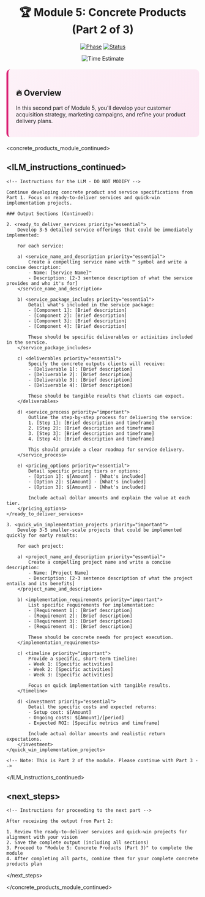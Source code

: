 <div align="center">

# 🏆 Module 5: Concrete Products (Part 2 of 3)

[![Phase](https://img.shields.io/badge/Phase-Go_To_Market-5BCEFA?style=for-the-badge)](https://github.com/fenago/VibeBusinessPlanning)
[![Status](https://img.shields.io/badge/Status-Ready_For_Input-22C55E?style=for-the-badge)](https://github.com/fenago/VibeBusinessPlanning)

<img src="https://img.shields.io/badge/Estimated_Time-90_Minutes-F5A9B8?style=flat-square" alt="Time Estimate">

</div>

<div style="background: linear-gradient(135deg, #FDF2F8 0%, #FCE7F3 100%); padding: 20px; border-radius: 10px; margin: 20px 0; border-left: 5px solid #DB2777;">

## 🔥 Overview
In this second part of Module 5, you'll develop your customer acquisition strategy, marketing campaigns, and refine your product delivery plans.

</div>

<!-- 
INSTRUCTIONS FOR USER:
1. This is the continuation of Module 5 in the 5-part modular business idea development system
2. You must complete Module 5: Part 1 before using this template
3. Submit this template to an LLM (like Manus or Claude)
4. After completion, combine with Parts 1 and 3 for your complete concrete products plan
-->

<concrete_products_module_continued>

## <lLM_instructions_continued>
    <!-- Instructions for the LLM - DO NOT MODIFY -->
    
    Continue developing concrete product and service specifications from Part 1. Focus on ready-to-deliver services and quick-win implementation projects.
    
    ### Output Sections (Continued):
    
    2. <ready_to_deliver_services priority="essential">
        Develop 3-5 detailed service offerings that could be immediately implemented:
        
        For each service:
        
        a) <service_name_and_description priority="essential">
            Create a compelling service name with ™ symbol and write a concise description:
            - Name: [Service Name]™
            - Description: [2-3 sentence description of what the service provides and who it's for]
        </service_name_and_description>
        
        b) <service_package_includes priority="essential">
            Detail what's included in the service package:
            - [Component 1]: [Brief description]
            - [Component 2]: [Brief description]
            - [Component 3]: [Brief description]
            - [Component 4]: [Brief description]
            
            These should be specific deliverables or activities included in the service.
        </service_package_includes>
        
        c) <deliverables priority="essential">
            Specify the concrete outputs clients will receive:
            - [Deliverable 1]: [Brief description]
            - [Deliverable 2]: [Brief description]
            - [Deliverable 3]: [Brief description]
            - [Deliverable 4]: [Brief description]
            
            These should be tangible results that clients can expect.
        </deliverables>
        
        d) <service_process priority="important">
            Outline the step-by-step process for delivering the service:
            1. [Step 1]: [Brief description and timeframe]
            2. [Step 2]: [Brief description and timeframe]
            3. [Step 3]: [Brief description and timeframe]
            4. [Step 4]: [Brief description and timeframe]
            
            This should provide a clear roadmap for service delivery.
        </service_process>
        
        e) <pricing_options priority="essential">
            Detail specific pricing tiers or options:
            - [Option 1]: $[Amount] - [What's included]
            - [Option 2]: $[Amount] - [What's included]
            - [Option 3]: $[Amount] - [What's included]
            
            Include actual dollar amounts and explain the value at each tier.
        </pricing_options>
    </ready_to_deliver_services>
    
    3. <quick_win_implementation_projects priority="important">
        Develop 3-5 smaller-scale projects that could be implemented quickly for early results:
        
        For each project:
        
        a) <project_name_and_description priority="essential">
            Create a compelling project name and write a concise description:
            - Name: [Project Name]
            - Description: [2-3 sentence description of what the project entails and its benefits]
        </project_name_and_description>
        
        b) <implementation_requirements priority="important">
            List specific requirements for implementation:
            - [Requirement 1]: [Brief description]
            - [Requirement 2]: [Brief description]
            - [Requirement 3]: [Brief description]
            - [Requirement 4]: [Brief description]
            
            These should be concrete needs for project execution.
        </implementation_requirements>
        
        c) <timeline priority="important">
            Provide a specific, short-term timeline:
            - Week 1: [Specific activities]
            - Week 2: [Specific activities]
            - Week 3: [Specific activities]
            
            Focus on quick implementation with tangible results.
        </timeline>
        
        d) <investment priority="essential">
            Detail the specific costs and expected returns:
            - Setup cost: $[Amount]
            - Ongoing costs: $[Amount]/[period]
            - Expected ROI: [Specific metrics and timeframe]
            
            Include actual dollar amounts and realistic return expectations.
        </investment>
    </quick_win_implementation_projects>

    <!-- Note: This is Part 2 of the module. Please continue with Part 3 -->
</lLM_instructions_continued>

## <next_steps>
    <!-- Instructions for proceeding to the next part -->
    
    After receiving the output from Part 2:
    
    1. Review the ready-to-deliver services and quick-win projects for alignment with your vision
    2. Save the complete output (including all sections)
    3. Proceed to "Module 5: Concrete Products (Part 3)" to complete the module
    4. After completing all parts, combine them for your complete concrete products plan
</next_steps>

</concrete_products_module_continued>
